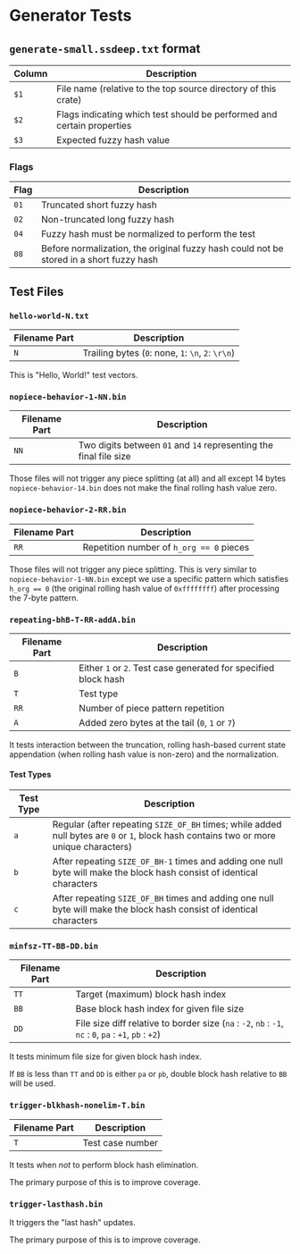 # Generator Tests

## `generate-small.ssdeep.txt` format

| Column | Description                                                            |
| ------ | ---------------------------------------------------------------------- |
| `$1`   | File name (relative to the top source directory of this crate)         |
| `$2`   | Flags indicating which test should be performed and certain properties |
| `$3`   | Expected fuzzy hash value                                              |

### Flags

| Flag | Description                                                                             |
| ---- | --------------------------------------------------------------------------------------- |
| `01` | Truncated short fuzzy hash                                                              |
| `02` | Non-truncated long fuzzy hash                                                           |
| `04` | Fuzzy hash must be normalized to perform the test                                       |
| `08` | Before normalization, the original fuzzy hash could not be stored in a short fuzzy hash |



## Test Files

### `hello-world-N.txt`

| Filename Part | Description                                        |
| ------------- | -------------------------------------------------- |
| `N`           | Trailing bytes (`0`: none, `1`: `\n`, `2`: `\r\n`) |

This is "Hello, World!" test vectors.


### `nopiece-behavior-1-NN.bin`

| Filename Part | Description                                                       |
| ------------- | ----------------------------------------------------------------- |
| `NN`          | Two digits between `01` and `14` representing the final file size |

Those files will not trigger any piece splitting (at all) and all except
14 bytes `nopiece-behavior-14.bin` does not make the final rolling hash
value zero.


### `nopiece-behavior-2-RR.bin`

| Filename Part | Description                              |
| ------------- | ---------------------------------------- |
| `RR`          | Repetition number of `h_org == 0` pieces |

Those files will not trigger any piece splitting.  This is very similar to
`nopiece-behavior-1-NN.bin` except we use a specific pattern which satisfies
`h_org == 0` (the original rolling hash value of `0xffffffff`) after processing
the 7-byte pattern.


### `repeating-bhB-T-RR-addA.bin`

| Filename Part | Description                                                       |
| ------------- | ----------------------------------------------------------------- |
| `B`           | Either `1` or `2`.  Test case generated for specified block hash  |
| `T`           | Test type                                                         |
| `RR`          | Number of piece pattern repetition                                |
| `A`           | Added zero bytes at the tail (`0`, `1` or `7`)                    |

It tests interaction between the truncation, rolling hash-based current state
appendation (when rolling hash value is non-zero) and the normalization.

#### Test Types

| Test Type | Description                                                                                                                            |
| --------- | -------------------------------------------------------------------------------------------------------------------------------------- |
| `a`       | Regular (after repeating `SIZE_OF_BH` times; while added null bytes are `0` or `1`, block hash contains two or more unique characters) |
| `b`       | After repeating `SIZE_OF_BH-1` times and adding one null byte will make the block hash consist of identical characters                 |
| `c`       | After repeating `SIZE_OF_BH` times and adding one null byte will make the block hash consist of identical characters                   |


### `minfsz-TT-BB-DD.bin`

| Filename Part | Description                                                                                             |
| ------------- | ------------------------------------------------------------------------------------------------------- |
| `TT`          | Target (maximum) block hash index                                                                       |
| `BB`          | Base block hash index for given file size                                                               |
| `DD`          | File size diff relative to border size (`na` : `-2`, `nb` : `-1`, `nc` : `0`, `pa` : `+1`, `pb` : `+2`) |

It tests minimum file size for given block hash index.

If `BB` is less than `TT` and `DD` is either `pa` or `pb`, double block hash
relative to `BB` will be used.


### `trigger-blkhash-nonelim-T.bin`

| Filename Part | Description      |
| ------------- | ---------------- |
| `T`           | Test case number |

It tests when *not* to perform block hash elimination.

The primary purpose of this is to improve coverage.


### `trigger-lasthash.bin`

It triggers the "last hash" updates.

The primary purpose of this is to improve coverage.
